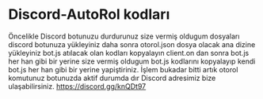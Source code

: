 # Discord-AutoRol kodları

Öncelikle Discord botunuzu durdurunuz size vermiş oldugum dosyaları discord botunuza yükleyiniz daha sonra otorol.json dosya olacak ana dizine yükleyiniz
bot.js atılacak olan kodları kopyalayın client.on dan sonra bot.js her han gibi bir yerine size vermiş oldugum bot.js kodlarını kopyalayıp kendi bot.js her han gibi bir yerine yapiştiriniz.
İşlem bukadar bitti artık otorol komutunuz botunuzda aktif durumda dır
Discord adresimiz bize ulaşabilirsiniz.
https://discord.gg/knQDt97
